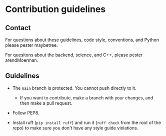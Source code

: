 # Contribution guidelines

## Contact

For questions about these guidelines, code style, conventions,
and Python please pester maybetree.

For quesitons about the backend, science, and C++,
please pester arendMoerman.

## Guidelines

- The `main` branch is protected. You cannot push directly to it.
    - If you want to contribute, make a branch
        with your changes, and then make a pull request.

- Follow PEP8.

- Install ruff (`pip install ruff`) and run it
    (`ruff check` from the root of the repo)
    to make sure you don't have any style guide violations.

